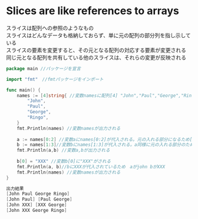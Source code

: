 # Slices are like references to arrays

スライスは配列への参照のようなもの<br>
スライスはどんなデータも格納しておらず、単に元の配列の部分列を指し示している<br>
スライスの要素を変更すると、その元となる配列の対応する要素が変更される<br>
同じ元となる配列を共有している他のスライスは、それらの変更が反映される<br>

```go
package main //パッケージを宣言

import "fmt"　//fmtパッケージをインポート

func main() {　
    names := [4]string{ //変数namesに配列[4] "John","Paul","George","Ringo",が代入される　string型
        "John",
        "Paul",
        "George",
        "Ringo",
    }
    fmt.Println(names) //変数namesが出力される
    
    a := names[0:2] //変数aにnames[0:2]が代入される。元の入れる部分になるため[John Paul]
    b := names[1:3]//変数bにnames[1:3]が代入される。a同様に元の入れる部分のため[Paul George]
    fmt.Println(a,b) //変数a,bが出力される
    
    b[0] = "XXX" //変数b[0]に"XXX"がされる
    fmt.Println(a, b)//bにXXXが代入されているため　aがjohn bがXXX
    fmt.Println(names) //変数namesが出力される
}

出力結果
[John Paul George Ringo]
[John Paul] [Paul George]
[John XXX] [XXX George]
[John XXX George Ringo]
```



